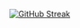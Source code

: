 [![GitHub Streak](https://github-readme-streak-stats.herokuapp.com?user=Tjorven-Liebe&theme=onedark&hide_border=true&date_format=M%20j%5B%2C%20Y%5D)](https://git.io/streak-stats)
